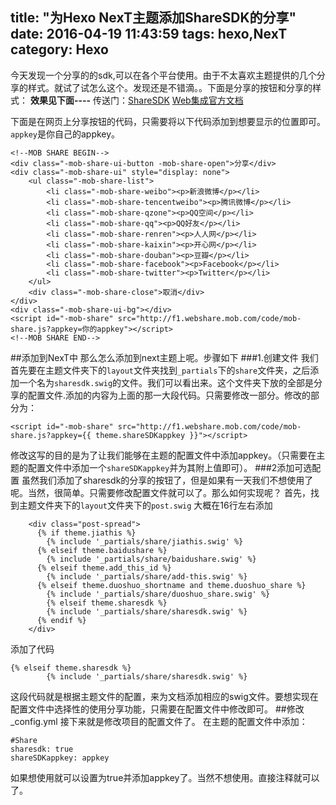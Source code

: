 title: "为Hexo NexT主题添加ShareSDK的分享"
date: 2016-04-19 11:43:59
tags: hexo,NexT
category: Hexo
---

今天发现一个分享的的sdk,可以在各个平台使用。由于不太喜欢主题提供的几个分享的样式。就试了试怎么这个。发现还是不错滴。。下面是分享的按钮和分享的样式：
**效果见下面----**
传送门：[ShareSDK][3]
[Web集成官方文档][4]

下面是在网页上分享按钮的代码，只需要将以下代码添加到想要显示的位置即可。`appkey`是你自己的appkey。
```
<!--MOB SHARE BEGIN-->
<div class="-mob-share-ui-button -mob-share-open">分享</div>
<div class="-mob-share-ui" style="display: none">
    <ul class="-mob-share-list">
        <li class="-mob-share-weibo"><p>新浪微博</p></li>
        <li class="-mob-share-tencentweibo"><p>腾讯微博</p></li>
        <li class="-mob-share-qzone"><p>QQ空间</p></li>
        <li class="-mob-share-qq"><p>QQ好友</p></li>
        <li class="-mob-share-renren"><p>人人网</p></li>
        <li class="-mob-share-kaixin"><p>开心网</p></li>
        <li class="-mob-share-douban"><p>豆瓣</p></li>
        <li class="-mob-share-facebook"><p>Facebook</p></li>
        <li class="-mob-share-twitter"><p>Twitter</p></li>
    </ul>
    <div class="-mob-share-close">取消</div>
</div>
<div class="-mob-share-ui-bg"></div>
<script id="-mob-share" src="http://f1.webshare.mob.com/code/mob-share.js?appkey=你的appkey"></script>
<!--MOB SHARE END-->            
```
##添加到NexT中
那么怎么添加到next主题上呢。步骤如下
###1.创建文件
我们首先要在主题文件夹下的`layout`文件夹找到`_partials`下的`share`文件夹，之后添加一个名为`sharesdk.swig`的文件。我们可以看出来。这个文件夹下放的全部是分享的配置文件.添加的内容为上面的那一大段代码。只需要修改一部分。修改的部分为：
```
<script id="-mob-share" src="http://f1.webshare.mob.com/code/mob-share.js?appkey={{ theme.shareSDKappkey }}"></script>
```
修改这写的目的是为了让我们能够在主题的配置文件中添加appkey。（只需要在主题的配置文件中添加一个`shareSDKappkey`并为其附上值即可）。
###2添加可选配置
虽然我们添加了sharesdk的分享的按钮了，但是如果有一天我们不想使用了呢。当然，很简单。只需要修改配置文件就可以了。那么如何实现呢？
首先，找到主题文件夹下的`layout`文件夹下的`post.swig`
大概在16行左右添加 
```
    <div class="post-spread">
      {% if theme.jiathis %}
        {% include '_partials/share/jiathis.swig' %}
      {% elseif theme.baidushare %}
        {% include '_partials/share/baidushare.swig' %}
      {% elseif theme.add_this_id %}
        {% include '_partials/share/add-this.swig' %}
      {% elseif theme.duoshuo_shortname and theme.duoshuo_share %}
        {% include '_partials/share/duoshuo_share.swig' %}
        {% elseif theme.sharesdk %}
        {% include '_partials/share/sharesdk.swig' %}
      {% endif %}
    </div>

```
添加了代码
```
{% elseif theme.sharesdk %}
        {% include '_partials/share/sharesdk.swig' %}
```
这段代码就是根据主题文件的配置，来为文档添加相应的swig文件。要想实现在配置文件中选择性的使用分享功能，只需要在配置文件中修改即可。
##修改_config.yml
接下来就是修改项目的配置文件了。
在主题的配置文件中添加：
```
#Share
sharesdk: true
shareSDKappkey: appkey

```
如果想使用就可以设置为true并添加appkey了。当然不想使用。直接注释就可以了。


  [3]: http://sharesdk.mob.com/#/sharesdk
  [4]: http://wiki.mob.com/sharesdk-for-web%E5%BF%AB%E9%80%9F%E9%9B%86%E6%88%90/